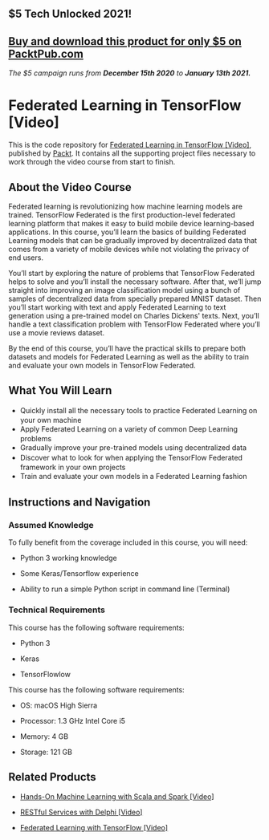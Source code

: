 ## $5 Tech Unlocked 2021!
[Buy and download this product for only $5 on PacktPub.com](https://www.packtpub.com/)
-----
*The $5 campaign         runs from __December 15th 2020__ to __January 13th 2021.__*

# Federated Learning in TensorFlow [Video]
This is the code repository for [Federated Learning in TensorFlow [Video]](https://www.packtpub.com/big-data-and-business-intelligence/federated-learning-tensorflow-video), published by [Packt](https://www.packtpub.com/?utm_source=github). It contains all the supporting project files necessary to work through the video course from start to finish.
## About the Video Course
Federated learning is revolutionizing how machine learning models are trained. TensorFlow Federated is the first production-level federated learning platform that makes it easy to build mobile device learning-based applications. In this course, you’ll learn the basics of building Federated Learning models that can be gradually improved by decentralized data that comes from a variety of mobile devices while not violating the privacy of end users.

You’ll start by exploring the nature of problems that TensorFlow Federated helps to solve and you’ll install the necessary software. After that, we’ll jump straight into improving an image classification model using a bunch of samples of decentralized data from specially prepared MNIST dataset. Then you’ll start working with text and apply Federated Learning to text generation using a pre-trained model on Charles Dickens' texts. Next, you’ll handle a text classification problem with TensorFlow Federated where you’ll use a movie reviews dataset.

By the end of this course, you’ll have the practical skills to prepare both datasets and models for Federated Learning as well as the ability to train and evaluate your own models in TensorFlow Federated.


<H2>What You Will Learn</H2>
<DIV class=book-info-will-learn-text>
<UL>
<LI><SPAN style="LINE-HEIGHT: 20px; BACKGROUND-COLOR: transparent">Quickly install all the necessary tools to practice Federated Learning on your own machine </SPAN> 
<LI><SPAN style="LINE-HEIGHT: 20px; BACKGROUND-COLOR: transparent">Apply Federated Learning on a variety of common Deep Learning problems</SPAN> 
<LI><SPAN style="LINE-HEIGHT: 20px; BACKGROUND-COLOR: transparent">Gradually improve your pre-trained models using decentralized data</SPAN> 
<LI><SPAN style="LINE-HEIGHT: 20px; BACKGROUND-COLOR: transparent">Discover what to look for when applying the TensorFlow Federated framework in your own projects</SPAN> 
<LI><SPAN style="LINE-HEIGHT: 20px; BACKGROUND-COLOR: transparent">Train and evaluate your own models in a Federated Learning fashion</SPAN></LI></UL></DIV>

## Instructions and Navigation
### Assumed Knowledge
To fully benefit from the coverage included in this course, you will need:<br/>

* Python 3 working knowledge

* Some Keras/Tensorflow experience

* Ability to run a simple Python script in command line (Terminal)

### Technical Requirements
This course has the following software requirements:<br/>

*	Python 3

*	Keras

*	TensorFlowlow

This course has the following software requirements:<br/>

*	OS: macOS High Sierra

*	Processor: 1.3 GHz Intel Core i5

*	Memory: 4 GB

*	Storage: 121 GB

## Related Products
* [Hands-On Machine Learning with Scala and Spark [Video]](https://www.packtpub.com/big-data-and-business-intelligence/hands-machine-learning-scala-and-spark-video?utm_source=github&utm_medium=repository&utm_campaign=9781789342468)

* [RESTful Services with Delphi [Video]](https://www.packtpub.com/application-development/restful-services-delphi-video?utm_source=github&utm_medium=repository&utm_campaign=9781789951882)

* [Federated Learning with TensorFlow [Video]](https://www.packtpub.com/big-data-and-business-intelligence/federated-learning-tensorflow-video?utm_source=github&utm_medium=repository&utm_campaign=9781838823658)

